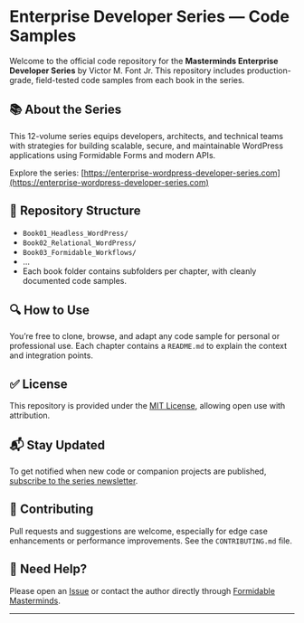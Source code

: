 # Enterprise Developer Series — Code Samples

Welcome to the official code repository for the **Masterminds Enterprise Developer Series** by Victor M. Font Jr. This repository includes production-grade, field-tested code samples from each book in the series.

## 📚 About the Series

This 12-volume series equips developers, architects, and technical teams with strategies for building scalable, secure, and maintainable WordPress applications using Formidable Forms and modern APIs.

Explore the series: [https://enterprise-wordpress-developer-series.com](https://enterprise-wordpress-developer-series.com)

## 📁 Repository Structure

- `Book01_Headless_WordPress/`
- `Book02_Relational_WordPress/`
- `Book03_Formidable_Workflows/`
- ...
- Each book folder contains subfolders per chapter, with cleanly documented code samples.

## 🔍 How to Use

You’re free to clone, browse, and adapt any code sample for personal or professional use. Each chapter contains a `README.md` to explain the context and integration points.

## ✅ License

This repository is provided under the [MIT License](LICENSE), allowing open use with attribution.

## 📬 Stay Updated

To get notified when new code or companion projects are published, [subscribe to the series newsletter](https://enterprise-wordpress-developer-series.com#newsletter).

## 🤝 Contributing

Pull requests and suggestions are welcome, especially for edge case enhancements or performance improvements. See the `CONTRIBUTING.md` file.

## 📣 Need Help?

Please open an [Issue](https://github.com/YOUR_USERNAME/enterprise-developer-series-code/issues) or contact the author directly through [Formidable Masterminds](https://formidable-masterminds.com).

---
